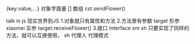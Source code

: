 {key:value,...} 对象字面量
[] 数组
cst.sendFlower()

talk in js
现实世界到JS
1.对象就只有属性和方法
2.方法里有参数  target 形参  xiaomei 实参
target.receiveFlower()
3.接口 Interface
xm xh 只要实现了同样的方法，就可以互换使用，
xh 代理人 代理模式